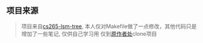## 项目来源

> 项目来自[cs265-lsm-tree](https://github.com/jackdent/cs265-lsm-tree), 本人仅对Makefile做了一点修改，其他代码只是增加了一些笔记, 仅供自己学习用
> 仅到[原作者处](https://github.com/jackdent/cs265-lsm-tree)clone项目